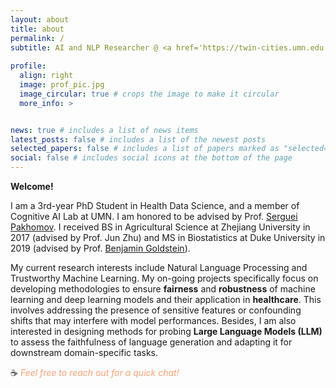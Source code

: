 ```yaml
---
layout: about
title: about
permalink: /
subtitle: AI and NLP Researcher @ <a href='https://twin-cities.umn.edu'>University of Minnesota</a>
          
profile:
  align: right
  image: prof_pic.jpg
  image_circular: true # crops the image to make it circular
  more_info: >


news: true # includes a list of news items
latest_posts: false # includes a list of the newest posts
selected_papers: false # includes a list of papers marked as "selected={true}"
social: false # includes social icons at the bottom of the page
---
```

**Welcome!**

I am a 3rd-year PhD Student in Health Data Science, and a member of Cognitive AI Lab at UMN. I am honored to be advised by Prof. [Serguei Pakhomov](https://www.pharmacy.umn.edu/our-faculty-staff/our-faculty/serguei-pakhomov). I received BS in Agricultural Science at Zhejiang University in 2017 (advised by Prof. Jun Zhu) and MS in Biostatistics at Duke University in 2019 (advised by Prof. [Benjamin Goldstein](https://sites.duke.edu/bgoldstein/)).

My current research interests include Natural Language Processing and Trustworthy Machine Learning. My on-going projects specifically focus on developing methodologies to ensure **fairness** and **robustness** of machine learning and deep learning models and their application in **healthcare**. This involves addressing the presence of sensitive features or confounding shifts that may interfere with model performances. Besides, I am also interested in designing methods for probing **Large Language Models (LLM)** to assess the faithfulness of language generation and adapting it for downstream domain-specific tasks.

 :coffee: *<span style="color: #FDA172;"> Feel free to reach out for a quick chat!</span>*